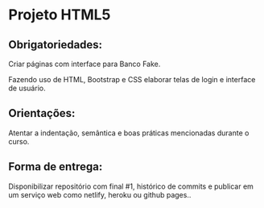 # Projeto HTML5

## Obrigatoriedades:
Criar páginas com interface para Banco Fake.

Fazendo uso de HTML, Bootstrap e CSS elaborar telas de login e interface de usuário.

## Orientações:
Atentar a indentação, semântica e boas práticas mencionadas durante o curso.

## Forma de entrega:
Disponibilizar repositório com final #1, histórico de commits e publicar em um serviço web como netlify, heroku ou github pages..
